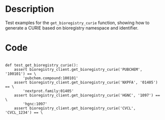 # Description
Test examples for the `get_bioregistry_curie` function, showing how to generate a CURIE based on bioregistry namespace and identifier.

# Code
```

def test_get_bioregistry_curie():
    assert bioregistry_client.get_bioregistry_curie('PUBCHEM', '100101') == \
        'pubchem.compound:100101'
    assert bioregistry_client.get_bioregistry_curie('NXPFA', '01405') == \
        'nextprot.family:01405'
    assert bioregistry_client.get_bioregistry_curie('HGNC', '1097') == \
        'hgnc:1097'
    assert bioregistry_client.get_bioregistry_curie('CVCL', 'CVCL_1234') == \

```
